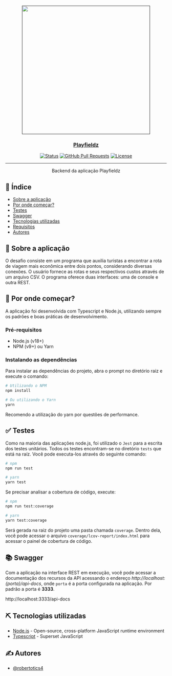 <p align="center">
  <a href="" rel="noopener">
 <img src="" alt="" style="width: 400px; height: auto;">
</p>

<h3 align="center">Playfieldz</h3>

<div align="center">

[![Status](https://img.shields.io/badge/status-active-success.svg)]()
[![GitHub Pull Requests](https://img.shields.io/github/issues-pr/kylelobo/The-Documentation-Compendium.svg)](https://github.com/kylelobo/The-Documentation-Compendium/pulls)
[![License](https://img.shields.io/badge/license-MIT-blue.svg)](/LICENSE)

</div>

---

<p align="center">Backend da aplicação Playfieldz
    <br>
</p>

## 📝 Índice

- [Sobre a aplicação](#sobre)
- [Por onde começar?](#inicio)
- [Testes](#testes)
- [Swagger](#swagger)
- [Tecnologias utilizadas](#techs)
- [Requisitos](./REQUIREMENTS.md)
- [Autores](#autores)

## 🧐 Sobre a aplicação <a name = "sobre"></a>

O desafio consiste em um programa que auxilia turistas a encontrar a rota de viagem mais econômica entre dois pontos, considerando diversas conexões. O usuário fornece as rotas e seus respectivos custos através de um arquivo CSV. O programa oferece duas interfaces: uma de console e outra REST.

## 🏁 Por onde começar? <a name = "inicio"></a>

A aplicação foi desenvolvida com Typescript e Node.js, utilizando sempre os padrões e boas práticas de desenvolvimento.

### Pré-requisitos

- Node.js (v18+)
- NPM (v9+) ou Yarn

### Instalando as dependências

Para instalar as dependências do projeto, abra o prompt no diretório raiz e execute o comando:

```bash
# Utilizando o NPM
npm install

# Ou utilizando o Yarn
yarn
```

Recomendo a utilização do yarn por questões de performance.

## ✅ Testes <a name = "testes"></a>

Como na maioria das aplicações node.js, foi utilizado o `Jest` para a escrita dos testes unitários. Todos os testes encontram-se no diretório `tests` que está na raíz. Você pode executa-los através do seguinte comando:

```bash
# npm
npm run test

# yarn
yarn test
```

Se precisar analisar a cobertura de código, execute:

```bash
# npm
npm run test:coverage

# yarn
yarn test:coverage
```

Será gerada na raiz do projeto uma pasta chamada `coverage`. Dentro dela, você pode acessar o arquivo `coverage/lcov-report/index.html` para acessar o painel de cobertura de código.

## 📚 Swagger <a name = "swagger"></a>

Com a aplicação na interface REST em execução, você pode acessar a documentação dos recursos da API acessando o endereço *http://localhost:{porta}/api-docs*, onde `porta` é a porta configurada na aplicação. Por padrão a porta é **3333**.

http://localhost:3333/api-docs

## ⛏️ Tecnologias utilizadas <a name = "techs"></a>

- [Node.js](https://nodejs.org/en) - Open-source, cross-platform JavaScript runtime environment
- [Typescript](https://www.typescriptlang.org/) - Superset JavaScript


## ✍️ Autores <a name = "autores"></a>

- [@robertotics4](https://github.com/robertotics4)
